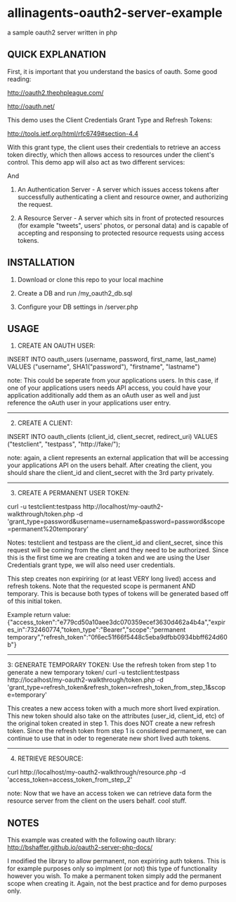 allinagents-oauth2-server-example
=================================

a sample oauth2 server written in php

## QUICK EXPLANATION

First, it is important that you understand the basics of oauth. Some good reading:

http://oauth2.thephpleague.com/

http://oauth.net/

This demo uses the Client Credentials Grant Type and Refresh Tokens:

http://tools.ietf.org/html/rfc6749#section-4.4

With this grant type, the client uses their credentials to retrieve an access token directly, which then allows access to resources under the client's control. This demo app will also act as two different services:

And 

1. An Authentication Server - A server which issues access tokens after successfully authenticating a client and resource owner, and authorizing the request.

2. A Resource Server  - A server which sits in front of protected resources (for example "tweets", users' photos, or personal data) and is capable of accepting and responsing to protected resource requests using access tokens.

## INSTALLATION

1. Download or clone this repo to your local machine

2. Create a DB and run /my_oauth2_db.sql

3. Configure your DB settings in /server.php

## USAGE

1. CREATE AN OAUTH USER:

INSERT INTO oauth_users (username, password, first_name, last_name) VALUES ("username", SHA1("password"), "firstname", "lastname")

note: This could be seperate from your applications users. In this case, if one of your applications users needs API access, you could have your application additionally add them as an oAuth user as well and just reference the oAuth user in your applications user entry.

----------

2. CREATE A CLIENT:

INSERT INTO oauth_clients (client_id, client_secret, redirect_uri) VALUES ("testclient", "testpass", "http://fake/");

note: again, a client represents an external application that will be accessing your applications API on the users behalf. After creating the client, you should share the client_id and client_secret with the 3rd party privately.

----------

3. CREATE A PERMANENT USER TOKEN:

curl -u testclient:testpass http://localhost/my-oauth2-walkthrough/token.php -d 'grant_type=password&username=username&password=password&scope=permanent%20temporary'

Notes:
testclient and testpass are the client_id and client_secret, since this request will be coming from the client and they need to be authorized. Since this is the first time we are creating a token and we are using the User Credentials grant type, we will also need user credentials.

This step creates non expiriring (or at least VERY long lived) access and refresh tokens. Note that the requested scope is permanent AND temporary. This is because both types of tokens will be generated based off of this initial token.

Example return value:
{"access_token":"e779cd50a10aee3dc070359ecef3630d462a4b4a","expires_in":732460774,"token_type":"Bearer","scope":"permanent temporary","refresh_token":"0f6ec51f66f5448c5eba9dfbb0934bbff624d60b"}

----------

3: GENERATE TEMPORARY TOKEN:
Use the refresh token from step 1 to generate a new temporary token/
curl -u testclient:testpass http://localhost/my-oauth2-walkthrough/token.php -d 'grant_type=refresh_token&refresh_token=refresh_token_from_step_1&scope=temporary'

This creates a new access token with a much more short lived expiration. This new token should also take on the attributes (user_id, client_id, etc) of the original token created in step 1. This does NOT create a new refresh token. Since the refresh token from step 1 is considered permanent, we can continue to use that in oder to regenerate new short lived auth tokens.

----------

4. RETRIEVE RESOURCE:

curl http://localhost/my-oauth2-walkthrough/resource.php -d 'access_token=access_token_from_step_2'

note: Now that we have an access token we can retrieve data form the resource server from the client on the users behalf. cool stuff.

## NOTES

This example was created with the following oauth library:
http://bshaffer.github.io/oauth2-server-php-docs/

I modified the library to allow permanent, non expiriring auth tokens. This is for example purposes only so implment (or not) this type of functionality however you wish. To make a permanent token simply add the permanent scope when creating it. Again, not the best practice and for demo purposes only.
